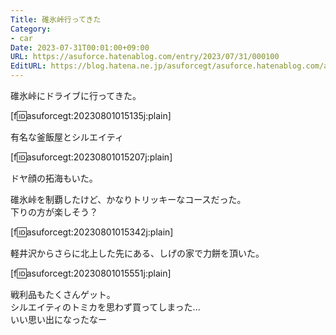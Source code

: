 ```yaml
---
Title: 碓氷峠行ってきた
Category:
- car
Date: 2023-07-31T00:01:00+09:00
URL: https://asuforce.hatenablog.com/entry/2023/07/31/000100
EditURL: https://blog.hatena.ne.jp/asuforcegt/asuforce.hatenablog.com/atom/entry/820878482954376190
---
```


碓氷峠にドライブに行ってきた。  

[f:id:asuforcegt:20230801015135j:plain]

有名な釜飯屋とシルエイティ  

[f:id:asuforcegt:20230801015207j:plain]

ドヤ顔の拓海もいた。  

碓氷峠を制覇したけど、かなりトリッキーなコースだった。  
下りの方が楽しそう？  

[f:id:asuforcegt:20230801015342j:plain]

軽井沢からさらに北上した先にある、しげの家で力餅を頂いた。  

[f:id:asuforcegt:20230801015551j:plain]

戦利品もたくさんゲット。  
シルエイティのトミカを思わず買ってしまった...  
いい思い出になったなー
